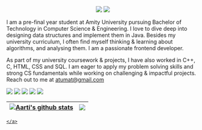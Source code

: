 

<p align="center">
<img src="https://badges.frapsoft.com/os/v1/open-source.svg?v=103">
<img src="https://img.shields.io/badge/Contributions-Welcome-brightgreen">
</p>


 
 
I am a pre-final year student at Amity University pursuing Bachelor of Technology in Computer Science & Engineering. 
I love to dive deep into designing data structures and implement them in Java. Besides 
my university curriculum, I often find myself thinking & learning about algorithms, and analysing them. I am a passionate frontend developer.



As part of my university coursework & projects, I have also worked in C++, C, HTML, CSS and SQL. 
I am eager to apply my problem solving skills and strong CS fundamentals while working on challenging
& impactful projects. 
Reach out to me at atumat@gmail.com <br>

<img src="https://img.icons8.com/color/48/000000/java-coffee-cup-logo--v1.png"/>   <img src="https://img.icons8.com/color/48/000000/html-5--v1.png"/>   <img   src="https://img.icons8.com/color/48/000000/css3.png"/>   <img src="https://img.icons8.com/color/48/000000/javascript--v1.png"/>  <img src="https://img.icons8.com/color/48/000000/mysql-logo.png"/>  
<p align="center"> 

| <a href="https://github.com/atumat/github-readme-stats"><img align="center" src="https://github-readme-stats.vercel.app/api?username=atumat&show_icons=true&include_all_commits=true&theme=buefy&hide_border=true" alt="Aarti's github stats" /></a> | <a href="https://github.com/atumat/github-readme-stats"><img align="center" src="https://github-readme-stats.vercel.app/api/top-langs/?username=atumat&layout=compact&theme=buefy&hide_border=true" /></a> |
| ------------- | ------------- |

<a href="https://github.com/atumat/github-readme-streak-stats" >

    </a>
  

